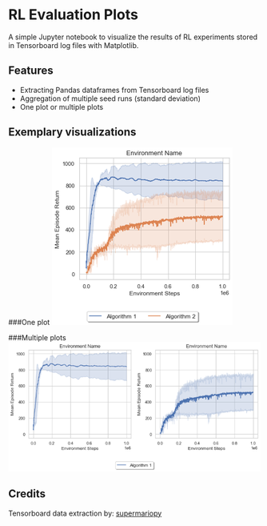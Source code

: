 # RL Evaluation Plots
A simple Jupyter notebook to visualize the results of RL experiments stored in Tensorboard log files with Matplotlib.

## Features
- Extracting Pandas dataframes from Tensorboard log files
- Aggregation of multiple seed runs (standard deviation)
- One plot or multiple plots

## Exemplary visualizations
###One plot
![plot](./images/img_1.png)

###Multiple plots
![plot](./images/img_2.png)

## Credits
Tensorboard data extraction by: [supermariopy](https://github.com/theRealSuperMario/supermariopy)